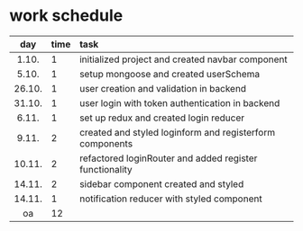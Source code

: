 # work schedule

| day | time | task  |
| :----:|:-----| :-----|
| 1.10. | 1    | initialized project and created navbar component |
| 5.10. | 1    | setup mongoose and created userSchema            |
| 26.10.| 1    | user creation and validation in backend          |
| 31.10.| 1    | user login with token authentication in backend  |
| 6.11. | 1    | set up redux and created login reducer           |
| 9.11. | 2    | created and styled loginform and registerform components |
| 10.11.| 2    | refactored loginRouter and added register functionality |
| 14.11.| 2    | sidebar component created and styled             |
| 14.11.| 1    | notification reducer with styled component       |
| oa    | 12   | | 
